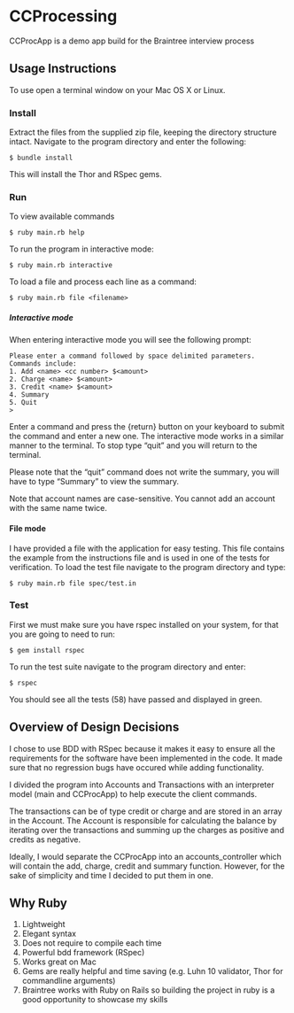 CCProcessing
============

CCProcApp is a demo app build for the Braintree interview process

## Usage Instructions
To use open a terminal window on your Mac OS X or Linux.

### Install
Extract the files from the supplied zip file, keeping the directory structure intact. Navigate to the program directory and enter the following:

	$ bundle install

This will install the Thor and RSpec gems.

### Run
To view available commands

	$ ruby main.rb help

To run the program in interactive mode:

	$ ruby main.rb interactive

To load a file and process each line as a command:

	$ ruby main.rb file <filename>
	
##### Interactive mode
When entering interactive mode you will see the following prompt:
	
	Please enter a command followed by space delimited parameters.
	Commands include:
	1. Add <name> <cc number> $<amount>
	2. Charge <name> $<amount>
	3. Credit <name> $<amount>
	4. Summary
	5. Quit
	> 

Enter a command and press the {return} button on your keyboard to submit the command and enter a new one. The interactive mode works in a similar manner to the terminal. To stop type “quit” and you will return to the terminal.

Please note that the “quit” command does not write the summary, you will have to type “Summary” to view the summary.

Note that account names are case-sensitive. You cannot add an account with the same name twice.

#### File mode
I have provided a file with the application for easy testing. This file contains the example from the instructions file and is used in one of the tests for verification. To load the test file navigate to the program directory and type:

	$ ruby main.rb file spec/test.in


### Test
First we must make sure you have rspec installed on your system, for that you are going to need to run:
	
	$ gem install rspec

To run the test suite navigate to the program directory and enter:

	$ rspec

You should see all the tests (58) have passed and displayed in green.

##  Overview of Design Decisions
I chose to use BDD with RSpec because it makes it easy to ensure all the requirements for the software have been implemented in the code. It made sure that no regression bugs have occured while adding functionality.

I divided the program into Accounts and Transactions with an interpreter model (main and CCProcApp) to help execute the client commands.

The transactions can be of type credit or charge and are stored in an array in the Account. The Account is responsible for calculating the balance by iterating over the transactions and summing up the charges as positive and credits as negative.

Ideally, I would separate the CCProcApp into an accounts_controller which will contain the add, charge, credit and summary function. However, for the sake of simplicity and time I decided to put them in one. 

## Why Ruby
1. Lightweight
2. Elegant syntax
3. Does not require to compile each time
4. Powerful bdd framework (RSpec)
5. Works great on Mac
6. Gems are really helpful and time saving (e.g. Luhn 10 validator, Thor for commandline arguments)
7. Braintree works with Ruby on Rails so building the project in ruby is a good opportunity to showcase my skills
